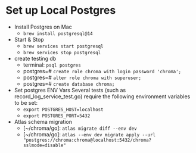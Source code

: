 # Set up Local Postgres

- Install Postgres on Mac
    - `brew install postgresql@14`
- Start & Stop
    - `brew services start postgresql`
    - `brew services stop postgresql`
- create testing db
    - terminal: `psql postgres`
    - postgres=# `create role chroma with login password 'chroma';`
    - postgres=# `alter role chroma with superuser;`
    - postgres=# `create database chroma;`
- Set postgres ENV Vars
    Several tests (such as record_log_service_test.go) require the following environment variables to be set:
    - `export POSTGRES_HOST=localhost`
    - `export POSTGRES_PORT=5432`
- Atlas schema migration
    - [~/chroma/go]: `atlas migrate diff --env dev`
    - [~/chroma/go]: `atlas --env dev migrate apply --url "postgres://chroma:chroma@localhost:5432/chroma?sslmode=disable"`
